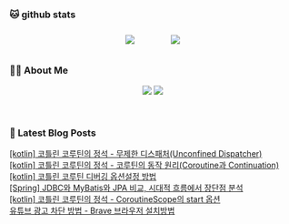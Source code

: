 
###  🐱 github stats  

<div id="main" align="center">
    <img src="https://github-readme-stats.vercel.app/api?username=peterica&count_private=true&show_icons=true&theme=radical"
        style="height: auto; margin-left: 20px; margin-right: 20px; padding: 10px;"/>
    <img src="https://github-readme-stats.vercel.app/api/top-langs/?username=peterica&layout=compact"   
        style="height: auto; margin-left: 20px; margin-right: 20px; padding: 10px;"/>
</div>

###  💁‍♀️ About Me  
<p align="center">
    <a href="https://peterica.tistory.com/"><img src="https://img.shields.io/badge/Blog-FF5722?style=flat-square&logo=Blogger&logoColor=white"/></a>
    <a href="mailto:ilovefran.ofm@gmail.com"><img src="https://img.shields.io/badge/Gmail-d14836?style=flat-square&logo=Gmail&logoColor=white&link=ilovefran.ofm@gmail.com"/></a>
</p>

<br>

### 📕 Latest Blog Posts   

<a href ="https://peterica.tistory.com/684"> [kotlin] 코틀린 코루틴의 정석 - 무제한 디스패처(Unconfined Dispatcher) </a> <br><a href ="https://peterica.tistory.com/687"> [kotlin] 코틀린 코루틴의 정석 - 코루틴의 동작 원리(Coroutine과 Continuation) </a> <br><a href ="https://peterica.tistory.com/685"> [kotlin] 코틀린 코루틴 디버깅 옵션설정 방법 </a> <br><a href ="https://peterica.tistory.com/688"> [Spring] JDBC와 MyBatis와 JPA 비교, 시대적 흐름에서 장단점 분석 </a> <br><a href ="https://peterica.tistory.com/681"> [kotlin] 코틀린 코루틴의 정석 - CoroutineScope의 start 옵션 </a> <br><a href ="https://peterica.tistory.com/686"> 유튜브 광고 차단 방법 - Brave 브라우저 설치방법 </a> <br>